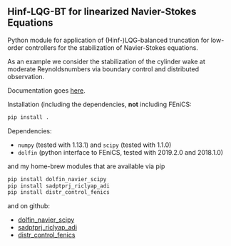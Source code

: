 Hinf-LQG-BT for linearized Navier-Stokes Equations
---------------------------------------------

Python module for application of (Hinf-)LQG-balanced truncation for low-order controllers for the stabilization of Navier-Stokes equations.

As an example we consider the stabilization of the cylinder wake at moderate Reynoldsnumbers via boundary control and distributed observation.

Documentation goes [here](http://lqgbt-for-flow-stabilization.readthedocs.org/en/latest/).

Installation (including the dependencies, **not** including FEniCS:

```sh
pip install .
```

Dependencies:

* `numpy` (tested with 1.13.1) and `scipy` (tested with 1.1.0)
* `dolfin` (python interface to FEniCS, tested with 2019.2.0 and 2018.1.0)

and my home-brew modules that are available via pip 

```bash
pip install dolfin_navier_scipy
pip install sadptprj_riclyap_adi
pip install distr_control_fenics 
```

and on github:

* [dolfin_navier_scipy](https://github.com/highlando/dolfin_navier_scipy)
* [sadptprj_riclyap_adi](https://github.com/highlando/sadptprj_riclyap_adi)
* [distr_control_fenics](https://github.com/highlando/distr_control_fenics)
